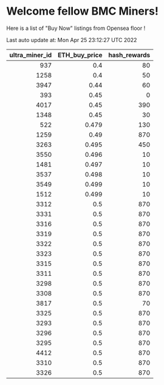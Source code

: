 # Welcome fellow BMC Miners!
Here is a list of "Buy Now" listings from Opensea floor !


Last auto update at: Mon Apr 25 23:12:27 UTC 2022


|   ultra_miner_id |   ETH_buy_price |   hash_rewards |
|-----------------:|----------------:|---------------:|
|              937 |           0.4   |             80 |
|             1258 |           0.4   |             50 |
|             3947 |           0.44  |             60 |
|              393 |           0.45  |              0 |
|             4017 |           0.45  |            390 |
|             1348 |           0.45  |             30 |
|              522 |           0.479 |            130 |
|             1259 |           0.49  |            870 |
|             3263 |           0.495 |            450 |
|             3550 |           0.496 |             10 |
|             1481 |           0.497 |             10 |
|             3537 |           0.498 |             10 |
|             3549 |           0.499 |             10 |
|             1512 |           0.499 |             10 |
|             3312 |           0.5   |            870 |
|             3331 |           0.5   |            870 |
|             3316 |           0.5   |            870 |
|             3319 |           0.5   |            870 |
|             3322 |           0.5   |            870 |
|             3323 |           0.5   |            870 |
|             3315 |           0.5   |            870 |
|             3311 |           0.5   |            870 |
|             3298 |           0.5   |            870 |
|             3308 |           0.5   |            870 |
|             3817 |           0.5   |             70 |
|             3325 |           0.5   |            870 |
|             3293 |           0.5   |            870 |
|             3296 |           0.5   |            870 |
|             3295 |           0.5   |            870 |
|             4412 |           0.5   |            870 |
|             3310 |           0.5   |            870 |
|             3326 |           0.5   |            870 |